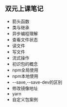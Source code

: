 ## 双元上课笔记
- 箭头函数
- 类与继承
- 异步编程理解
- 查看文件状态
- 读文件
- 写文件
- 流式操作
- 初识包的概念
- npm全局使用
- npm本地使用
- --save,--save-dev的区别
- 修改镜像地址
- yarn
- 自定义包案例
